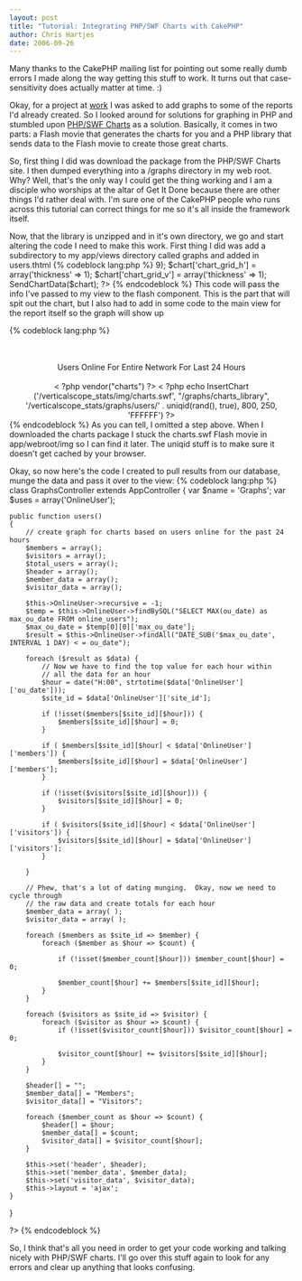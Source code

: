 ```yaml
--- 
layout: post
title: "Tutorial: Integrating PHP/SWF Charts with CakePHP"
author: Chris Hartjes
date: 2006-09-26
---
```

<p>Many thanks to the CakePHP mailing list for pointing out some really dumb errors I made along the way getting this stuff to work.  It turns out that case-sensitivity does actually matter at time. :)
</p>
<p>
Okay, for a project at <a href="http://www.verticalscope.com">work</a> I was asked to add graphs to some of the reports I'd already created.  So I looked around for solutions for graphing in PHP and stumbled upon <a href="http://www.maani.us/charts/">PHP/SWF Charts</a> as a solution.  Basically, it comes in two parts:  a Flash movie that generates the charts for you and a PHP library that sends data to the Flash movie to create those great charts.
</p>
<p>
So, first thing I did was download the package from the PHP/SWF Charts site.  I then dumped everything into a /graphs directory in my web root.  Why?  Well, that's the only way I could get the thing working and I am a disciple who worships at the altar of Get It Done because there are other things I'd rather deal with.  I'm sure one of the CakePHP people who runs across this tutorial can correct things for me so it's all inside the framework itself.
</p>
<p>
Now, that the library is unzipped and in it's own directory, we go and start altering the code I need to make this work.   First thing I did was add a subdirectory to my app/views directory called graphs and added in users.thtml
{% codeblock lang:php %}
<?php
vendor('charts');
$chart['chart_data'] = array($header, $member_data, $visitor_data);
$chart['chart_type'] = 'stacked area';
$chart['axis_category'] = array('size' => 9);
$chart['chart_grid_h'] = array('thickness' => 1);
$chart['chart_grid_v'] = array('thickness' => 1);
SendChartData($chart);
?>
{% endcodeblock %} This code will pass the info I've passed to my view to the flash component.  This is the part that will spit out the chart, but I also had to add in some code to the main view for the report itself so the graph will show up

{% codeblock lang:php %}
<div align = "center">
	<br /><br />
	Users Online For Entire Network For Last 24 Hours
	<br /><br />
	< ?php vendor("charts") ?>
	< ?php echo InsertChart ('/verticalscope_stats/img/charts.swf', "/graphs/charts_library", '/verticalscope_stats/graphs/users/' . uniqid(rand(), true), 800, 250, 'FFFFFF') ?>
</div>
{% endcodeblock %}
As you can tell, I omitted a step above.  When I downloaded the charts package I stuck the charts.swf Flash movie in app/webroot/img so I can find it later.  The uniqid stuff is to make sure it doesn't get cached by your browser.
</p>
<p>
Okay, so now here's the code I created to pull results from our database, munge the data and pass it over to the view:
{% codeblock lang:php %}
class GraphsController extends AppController
{
	var $name = 'Graphs';
	var $uses = array('OnlineUser');
	
	public function users()
	{
		// create graph for charts based on users online for the past 24 hours
		$members = array();
		$visitors = array();
		$total_users = array();
		$header = array();
		$member_data = array();
		$visitor_data = array();
        
		$this->OnlineUser->recursive = -1;		
		$temp = $this->OnlineUser->findBySQL("SELECT MAX(ou_date) as max_ou_date FROM online_users");
		$max_ou_date = $temp[0][0]['max_ou_date'];		
		$result = $this->OnlineUser->findAll("DATE_SUB('$max_ou_date', INTERVAL 1 DAY) < = ou_date");
		
        foreach ($result as $data) {
            // Now we have to find the top value for each hour within
            // all the data for an hour
            $hour = date("H:00", strtotime($data['OnlineUser']['ou_date']));
            $site_id = $data['OnlineUser']['site_id'];

            if (!isset($members[$site_id][$hour])) {
                $members[$site_id][$hour] = 0; 
            }

            if ( $members[$site_id][$hour] < $data['OnlineUser']['members']) {
                $members[$site_id][$hour] = $data['OnlineUser']['members'];
            }

            if (!isset($visitors[$site_id][$hour])) {
                $visitors[$site_id][$hour] = 0;
            }

            if ( $visitors[$site_id][$hour] < $data['OnlineUser']['visitors']) {
                $visitors[$site_id][$hour] = $data['OnlineUser']['visitors'];
            }

		}

        // Phew, that's a lot of dating munging.  Okay, now we need to cycle through
        // the raw data and create totals for each hour
        $member_data = array( );
        $visitor_data = array( );

        foreach ($members as $site_id => $member) {
            foreach ($member as $hour => $count) {
                
                if (!isset($member_count[$hour])) $member_count[$hour] = 0;
                
                $member_count[$hour] += $members[$site_id][$hour];
            }
        }

        foreach ($visitors as $site_id => $visitor) {
            foreach ($visitor as $hour => $count) {
                if (!isset($visitor_count[$hour])) $visitor_count[$hour] = 0;
                
                $visitor_count[$hour] += $visitors[$site_id][$hour];
            }
        }

		$header[] = "";
		$member_data[] = "Members";
		$visitor_data[] = "Visitors";
        
        foreach ($member_count as $hour => $count) {
			$header[] = $hour;
			$member_data[] = $count;
			$visitor_data[] = $visitor_count[$hour];
		}

		$this->set('header', $header);
		$this->set('member_data', $member_data);
		$this->set('visitor_data', $visitor_data);
		$this->layout = 'ajax';
	}
}

?>
{% endcodeblock %}
</p>
<p>
So, I think that's all you need in order to get your code working and talking nicely with PHP/SWF charts.  I'll go over this stuff again to look for any errors and clear up anything that looks confusing.
</p>
